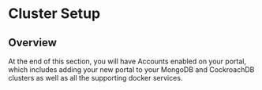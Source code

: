 # Cluster Setup

## Overview

At the end of this section, you will have Accounts enabled on your portal, which includes adding your new portal to your MongoDB and CockroachDB clusters as well as all the supporting docker services. 



